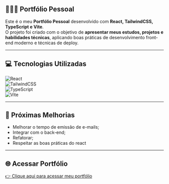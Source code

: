 ## 👨🏾‍💻 Portfólio Pessoal

Este é o meu **Portfólio Pessoal** desenvolvido com **React, TailwindCSS, TypeScript e Vite**.  
O projeto foi criado com o objetivo de **apresentar meus estudos, projetos e habilidades técnicas**, aplicando boas práticas de desenvolvimento front-end moderno e técnicas de deploy.

---

## 💻 Tecnologias Utilizadas

![React](https://img.shields.io/badge/react-%2320232a.svg?style=for-the-badge&logo=react&logoColor=%2361DAFB)  
![TailwindCSS](https://img.shields.io/badge/tailwindcss-%2338B2AC.svg?style=for-the-badge&logo=tailwind-css&logoColor=white)  
![TypeScript](https://img.shields.io/badge/typescript-%23007ACC.svg?style=for-the-badge&logo=typescript&logoColor=white)  
![Vite](https://img.shields.io/badge/vite-%23646CFF.svg?style=for-the-badge&logo=vite&logoColor=white)

---

## 🔧 Próximas Melhorias

- Melhorar o tempo de emissão de e-mails; 
- Integrar com o back-end;
- Refatorar;
- Respeitar as boas práticas do react 
---

## 🌐 Acessar Portfólio

[👉 Clique aqui para acessar meu portfólio](https://devcauaraphael.github.io/Site_Portfolio/)

